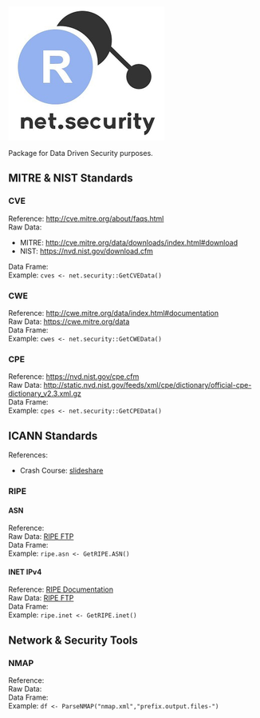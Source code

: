 ![Alt text](img/net.security.tiny.jpg?raw=true "net.security")

Package for Data Driven Security purposes.

## MITRE & NIST Standards
### CVE
Reference: http://cve.mitre.org/about/faqs.html  
Raw Data:
 - MITRE: http://cve.mitre.org/data/downloads/index.html#download
 - NIST: https://nvd.nist.gov/download.cfm

Data Frame:  
Example: `cves <- net.security::GetCVEData()`

### CWE
Reference: http://cwe.mitre.org/data/index.html#documentation  
Raw Data: https://cwe.mitre.org/data  
Data Frame:  
Example: `cwes <- net.security::GetCWEData()`  

### CPE
Reference: https://nvd.nist.gov/cpe.cfm  
Raw Data: http://static.nvd.nist.gov/feeds/xml/cpe/dictionary/official-cpe-dictionary_v2.3.xml.gz  
Data Frame:  
Example: `cpes <- net.security::GetCPEData()`  
 
## ICANN Standards
References:
 - Crash Course: [slideshare](http://www.slideshare.net/apnic/routing-registry-function-automation-using-rpki-rpsl)

### RIPE
#### ASN
Reference:  
Raw Data: [RIPE FTP](http://ftp.ripe.net/ripe/dbase/split/)  
Data Frame:  
Example: `ripe.asn <- GetRIPE.ASN()`

#### INET IPv4
Reference: [RIPE Documentation](https://www.ripe.net/manage-ips-and-asns/db/support/documentation/ripe-database-documentation/rpsl-object-types/4-2-descriptions-of-primary-objects/4-2-4-description-of-the-inetnum-object)  
Raw Data: [RIPE FTP](http://ftp.ripe.net/ripe/dbase/split/)  
Data Frame:  
Example: `ripe.inet <- GetRIPE.inet()`  

## Network & Security Tools
### NMAP
Reference:  
Raw Data:  
Data Frame:  
Example: `df <- ParseNMAP("nmap.xml","prefix.output.files-")`  

